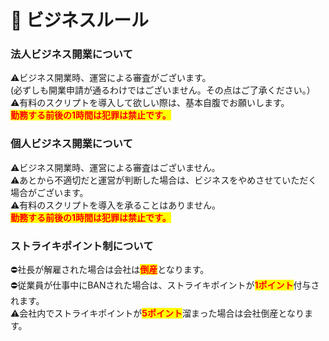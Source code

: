 # 📗 ビジネスルール

### 法人**ビジネス開業について**

⚠️ビジネス開業時、運営による審査がございます。\
(必ずしも開業申請が通るわけではございません。その点はご了承ください。）\
⚠️有料のスクリプトを導入して欲しい際は、基本自腹でお願いします。\
<mark style="color:red;">**勤務する前後の1時間は犯罪は禁止です。**</mark>

### **個人ビジネス開業について**

⚠️ビジネス開業時、運営による審査はございません。\
⚠️あとから不適切だと運営が判断した場合は、ビジネスをやめさせていただく場合がございます。\
⚠️有料のスクリプトを導入を承ることはありません。\
<mark style="color:red;">**勤務する前後の1時間は犯罪は禁止です。**</mark>

### **ストライキポイント制について**

⛔️社長が解雇された場合は会社は<mark style="color:red;">**倒産**</mark>となります。\
⛔️従業員が仕事中にBANされた場合は、ストライキポイントが<mark style="color:red;">**1ポイント**</mark>付与されます。\
⚠会社内でストライキポイントが<mark style="color:red;">**5ポイント**</mark>溜まった場合は会社倒産となります。
